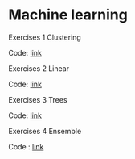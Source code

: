 # Machine learning

Exercises 1 Clustering

Code: [link](https://github.com/parabola01/ml/blob/bda1acfda6aafad381f3a542c132c4ed95765f50/Clustering/047Clustering_Exercises.ipynb)

Exercises 2 Linear

Code: [link](https://github.com/parabola01/ml/blob/6146f81b16157a985f9a928dacf7623be9dffb3e/Linear/025_Exercises.ipynb)

Exercises 3 Trees

Code: [link](https://github.com/parabola01/ml/blob/85ec800ec08ec845366571da96fde43cffaac6eb/Trees/055Decision_trees_Exercises.ipynb)

Exercises 4 Ensemble

Code : [link](https://github.com/parabola01/ml/blob/7c42dc10532a26eb8d2f7bf30ce2125bf6bdd16f/Ensemble/075Ensemble_Exercises.ipynb)

